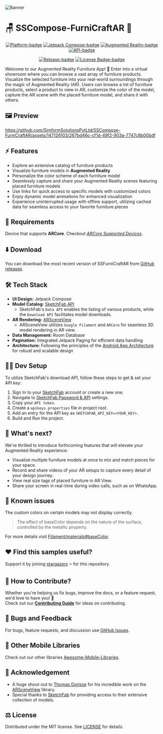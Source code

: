 ![Banner]

# :chair: SSCompose-FurniCraftAR :calling:

<div align="center">

[![Platform-badge]][Android]
[![Jetpack Compose-badge]][Android]
[![Augmented Reality-badge]][Android]
[![API-badge]][Android]

[![Release-badge]][Release]
[![License Badge-badge]][license]

</div>

<!-- Description -->
Welcome to our Augmented Reality Furniture App! :tada:
Enter into a virtual showroom where you can browse a vast array of furniture products. Visualize the selected furniture into your real-world surroundings through the magic of Augmented Reality (AR). Users can browse a list of furniture products, select a product to view in AR, customize the color of the model, capture the AR scene with the placed furniture model, and share it with others.

## :framed_picture: Preview

https://github.com/SimformSolutionsPvtLtd/SSCompose-FurniCraftAR/assets/147126103/267bd46c-cf1d-49f2-903a-7747c8b00bdf

## :zap: Features

- Explore an extensive catalog of furniture products
- Visualize furniture models in **Augmented Reality**
- Personalize the color scheme of each furniture model
- Seamlessly capture and share your Augmented Reality scenes featuring placed furniture models
- Use links for quick access to specific models with customized colors
- Enjoy dynamic model animations for enhanced visualization
- Experience uninterrupted usage with offline support, utilizing cached data for seamless access to your favorite furniture pieces

## :dart: Requirements

Device that supports **ARCore**. Checkout _[ARCore Supported Devices]_.

## :arrow_down: Download

You can download the most recent version of SSFurniCraftAR from [GitHub releases][Release].

## :hammer_and_wrench: Tech Stack

- **UI Design:** Jetpack Compose
- **Model Catalog:** [SketchFab API]
    - SketchFab's `Data API` enables the listing of various products, while the `Download API` facilitates model downloads.
- **AR Rendering:** [ARSceneView]
    - ARSceneView utilizes `Google Filament` and `ARCore` for seamless 3D model rendering in AR view.
- **Data Management:** Room Database
- **Pagination:** Integrated Jetpack Paging for efficient data handling
- **Architecture:** Following the principles of the [Android App Architecture] for robust and scalable design

## :technologist: Dev Setup

To utilize SketchFab's download API, follow these steps to get & set your API key:

1. Sign In to your [SketchFab] account or create a new one.
2. Navigate to [SketchFab Password & API] settings.
3. Copy your `API token`.
4. Create a `apikeys.properties` file in project root.
5. Add an entry for the API key as `SKETCHFAB_API_KEY=<YOUR_KEY>`.
6. Build and Run the project.

## :crystal_ball: What's next?

We're thrilled to introduce forthcoming features that will elevate your Augmented Reality experience:

- Visualize multiple furniture models at once to mix and match pieces for your space.
- Record and share videos of your AR setups to capture every detail of your design journey.
- View real size tags of placed furniture in AR View.
- Share your screen in real-time during video calls, such as on WhatsApp.

## :construction: Known issues

The custom colors on certain models may not display correctly.
> The effect of baseColor depends on the nature of the surface, controlled by the metallic property.

For more details visit [Filament/materials#baseColor][Filament baseColor].

## :heart: Find this samples useful?

Support it by joining [stargazers] :star: for this repository.

## :handshake: How to Contribute?

Whether you're helping us fix bugs, improve the docs, or a feature request, we'd love to have you! :muscle: \
Check out our __[Contributing Guide]__ for ideas on contributing.

## :lady_beetle: Bugs and Feedback

For bugs, feature requests, and discussion use [GitHub Issues].

## :rocket: Other Mobile Libraries

Check out our other libraries [Awesome-Mobile-Libraries].

## :jigsaw: Acknowledgement

- A huge shout-out to [Thomas Gorisse] for his incredible work on the [ARSceneView] library.
- Special thanks to [SketchFab] for providing access to their extensive collection of models.

## :balance_scale: License

Distributed under the MIT license. See [LICENSE] for details.

<!-- Reference links -->

[Banner]:                   https://github.com/SimformSolutionsPvtLtd/SSCompose-FurniCraftAR/assets/147126103/a02b7b5a-e793-4201-93b9-2f9a2334f39a

[Android]:                  https://www.android.com/

[ARCore Supported Devices]: https://developers.google.com/ar/devices#google_play_devices

[SketchFab]:                https://sketchfab.com

[SketchFab API]:            https://docs.sketchfab.com/data-api/v3/index.html

[SketchFab Password & API]: https://sketchfab.com/settings/password

[ARSceneView]:              https://github.com/SceneView/sceneview-android

[Android App Architecture]:  https://developer.android.com/topic/architecture

[Release]:                  https://github.com/SimformSolutionsPvtLtd/SSCompose-FurniCraftAR/releases/latest

[Filament baseColor]:       https://google.github.io/filament/Materials.html#materialmodels/litmodel/basecolor

[stargazers]:               https://github.com/SimformSolutionsPvtLtd/SSCompose-FurniCraftAR/stargazers

[Contributing Guide]:       CONTRIBUTING.md

[Github Issues]:            https://github.com/SimformSolutionsPvtLtd/SSCompose-FurniCraftAR/issues

[Awesome-Mobile-Libraries]: https://github.com/SimformSolutionsPvtLtd/Awesome-Mobile-Libraries

[Thomas Gorisse]:           https://github.com/ThomasGorisse

[license]:                  LICENSE

<!-- Badges -->

[Platform-badge]:               https://img.shields.io/badge/Platform-Android-green.svg?logo=Android

[Jetpack Compose-badge]:        https://img.shields.io/badge/Jetpack_Compose-v1.5.11-1c274a.svg?logo=jetpackcompose&logoColor=3ddc84

[API-badge]:                    https://img.shields.io/badge/API-26+-51b055

[Augmented Reality-badge]:      https://img.shields.io/badge/Augmented_Reality-053e55.svg?logo=hackthebox&logoColor=9dec03

[Release-badge]:                https://img.shields.io/github/v/release/SimformSolutionsPvtLtd/SSCompose-FurniCraftAR

[License Badge-badge]:          https://img.shields.io/github/license/SimformSolutionsPvtLtd/SSCompose-FurniCraftAR
